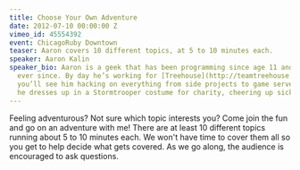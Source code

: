```yaml
---
title: Choose Your Own Adventure
date: 2012-07-10 00:00:00 Z
vimeo_id: 45554392
event: ChicagoRuby Downtown
teaser: Aaron covers 10 different topics, at 5 to 10 minutes each.
speaker: Aaron Kalin
speaker_bio: Aaron is a geek that has been programming since age 11 and has been hooked
  ever since. By day he’s working for [Treehouse](http://teamtreehouse.com/). By night
  you’ll see him hacking on everything from side projects to game servers. Occasionally
  he dresses up in a Stormtrooper costume for charity, cheering up sick kids in hospitals.
---
```


Feeling adventurous? Not sure which topic interests you? Come join the fun and go on an adventure with me! There are at least 10 different topics running about 5 to 10 minutes each. We won't have time to cover them all so you get to help decide what gets covered. As we go along, the audience is encouraged to ask questions.
